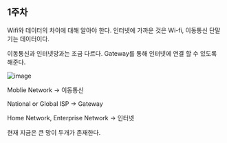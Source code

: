 ## 1주차

Wifi와 데이터의 차이에 대해 알아야 한다. 인터넷에 가까운 것은 Wi-fi, 이동통신 단말기는 데이터이다.

이동통신과 인터넷망과는 조금 다르다. Gateway를 통해 인터넷에 연결 할 수 있도록 해준다.

![image](https://github.com/Jaeboong/Study/assets/158824294/3afb94f3-5c35-42be-8bab-11272565cf57)

Moblie Network -> 이동통신

National or Global ISP -> Gateway

Home Network, Enterprise Network -> 인터넷 

현재 지금은 큰 망이 두개가 존재한다.
